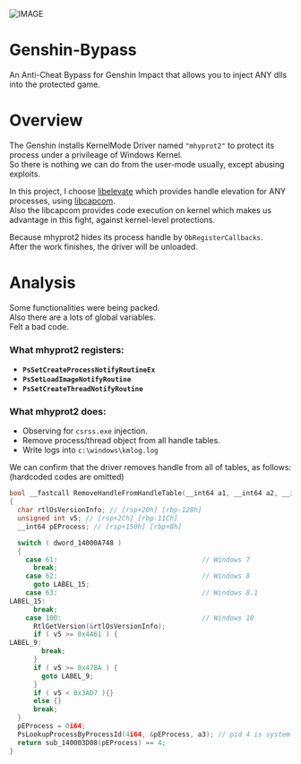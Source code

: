 ![IMAGE](genshin.png)

# Genshin-Bypass
An Anti-Cheat Bypass for Genshin Impact that allows you to inject ANY dlls into the protected game.

# Overview

The Genshin installs KernelMode Driver named `"mhyprot2"` to protect its process under a privileage of Windows Kernel.  
So there is nothing we can do from the user-mode usually, except abusing exploits.

In this project, I choose [libelevate](https://github.com/notscimmy/libelevate) which provides handle elevation for ANY processes, using [libcapcom](https://github.com/notscimmy/libcapcom).  
Also the libcapcom provides code execution on kernel which makes us advantage in this fight, against kernel-level protections.

Because mhyprot2 hides its process handle by `ObRegisterCallbacks`.  
After the work finishes, the driver will be unloaded.

# Analysis

Some functionalities were being packed.  
Also there are a lots of global variables.  
Felt a bad code.

### What mhyprot2 registers:

- **`PsSetCreateProcessNotifyRoutineEx`**
- **`PsSetLoadImageNotifyRoutine`**
- **`PsSetCreateThreadNotifyRoutine`**

### What mhyprot2 does:

- Observing for `csrss.exe` injection.
- Remove process/thread object from all handle tables.
- Write logs into `c:\windows\kmlog.log`

We can confirm that the driver removes handle from all of tables, as follows:  
(hardcoded codes are omitted)

```cpp
bool __fastcall RemoveHandleFromHandleTable(__int64 a1, __int64 a2, __int64 a3)
{
  char rtlOsVersionInfo; // [rsp+20h] [rbp-128h]
  unsigned int v5; // [rsp+2Ch] [rbp-11Ch]
  __int64 pEProcess; // [rsp+150h] [rbp+8h]

  switch ( dword_14000A748 )
  {
    case 61:                                    // Windows 7
      break;
    case 62:                                    // Windows 8
      goto LABEL_15;
    case 63:                                    // Windows 8.1
LABEL_15:
      break;
    case 100:                                   // Windows 10
      RtlGetVersion(&rtlOsVersionInfo);
      if ( v5 >= 0x4A61 ) {
LABEL_9:
        break;
      }
      if ( v5 >= 0x47BA ) {
        goto LABEL_9;
      }
      if ( v5 < 0x3AD7 ){}
      else {}
      break;
  }
  pEProcess = 0i64;
  PsLookupProcessByProcessId(4i64, &pEProcess, a3); // pid 4 is system process
  return sub_140003D08(pEProcess) == 4;
}
```
